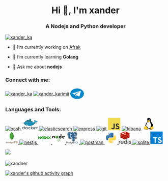 <h1 align="center">Hi 👋, I'm xander</h1>
<h3 align="center">A Nodejs and Python developer</h3>

<p align="left"> <a href="https://twitter.com/xander_ka" target="blank"><img src="https://img.shields.io/twitter/follow/xander_ka?logo=twitter&style=for-the-badge" alt="xander_ka" /></a> </p>

- 🔭 I’m currently working on [Afrak](https://afrak.com)

- 🌱 I’m currently learning **Golang**

- 💬 Ask me about **nodejs**

<h3 align="left">Connect with me:</h3>
<p align="left">
<a href="https://twitter.com/xander_ka" target="blank"><img align="center" src="https://raw.githubusercontent.com/rahuldkjain/github-profile-readme-generator/master/src/images/icons/Social/twitter.svg" alt="xander_ka" height="30" width="40" /></a>
<a href="https://instagram.com/xander_karimii" target="blank"><img align="center" src="https://raw.githubusercontent.com/rahuldkjain/github-profile-readme-generator/master/src/images/icons/Social/instagram.svg" alt="xander_karimii" height="30" width="40" /></a>
<a href="https://t.me/xander_karimi" target="_blank"><img align="center" src="https://raw.githubusercontent.com/Behzad-Rabiei/behzad-rabiei/main/images/telegram.svg" alt="" height="33" width="43" /></a>
</p>

<h3 align="left">Languages and Tools:</h3>
<p align="left"> <a href="ttps://www.gnu.org/software/bash/" target="_blank" rel="noreferhrer"> <img src="https://encrypted-tbn0.gstatic.com/images?q=tbn:ANd9GcSG5gUimdP30Rn0gKGIlmLtE_8XAgGhttTOvA&usqp=CAU" alt="bash" width="40" height="40"/> </a>   <a href="https://www.docker.com/" target="_blank" rel="noreferrer"> <img src="https://raw.githubusercontent.com/devicons/devicon/master/icons/docker/docker-original-wordmark.svg" alt="docker" width="50" height="40"/> </a> <a href="https://www.elastic.co" target="_blank" rel="noreferrer"> <img src="https://www.vectorlogo.zone/logos/elastic/elastic-icon.svg" alt="elasticsearch" width="40" height="40"/> </a> <a href="https://expressjs.com" target="_blank" rel="noreferrer"> <img src="https://img.shields.io/badge/express.js-%23404d59.svg?style=flat&logo=express&logoColor=%2361DAFB" alt="express" width="90" height="40"/> </a> <a href="https://git-scm.com/" target="_blank" rel="noreferrer"> <img src="https://www.vectorlogo.zone/logos/git-scm/git-scm-icon.svg" alt="git" width="40" height="40"/> </a> <a href="https://developer.mozilla.org/en-US/docs/Web/JavaScript" target="_blank" rel="noreferrer"> <img src="https://raw.githubusercontent.com/devicons/devicon/master/icons/javascript/javascript-original.svg" alt="javascript" width="40" height="40"/> </a> <a href="https://www.elastic.co/kibana" target="_blank" rel="noreferrer"> <img src="https://www.vectorlogo.zone/logos/elasticco_kibana/elasticco_kibana-icon.svg" alt="kibana" width="40" height="40"/> </a> <a href="https://www.linux.org/" target="_blank" rel="noreferrer"> <img src="https://raw.githubusercontent.com/devicons/devicon/master/icons/linux/linux-original.svg" alt="linux" width="40" height="40"/> </a> <a href="https://www.mongodb.com/" target="_blank" rel="noreferrer"> <img src="https://raw.githubusercontent.com/devicons/devicon/master/icons/mongodb/mongodb-original-wordmark.svg" alt="mongodb" width="40" height="40"/> </a> <a href="https://nestjs.com/" target="_blank" rel="noreferrer"> <img src="https://nestjs.com/logo-small-gradient.76616405.svg" alt="nestjs" width="40" height="40"/> </a> <a href="https://www.nginx.com" target="_blank" rel="noreferrer"> <img src="https://raw.githubusercontent.com/devicons/devicon/master/icons/nginx/nginx-original.svg" alt="nginx" width="40" height="40"/> </a> <a href="https://nodejs.org" target="_blank" rel="noreferrer"> <img src="https://raw.githubusercontent.com/devicons/devicon/master/icons/nodejs/nodejs-original-wordmark.svg" alt="nodejs" width="40" height="40"/> </a>  <a href="https://www.postgresql.org" target="_blank" rel="noreferrer"> <img src="https://raw.githubusercontent.com/devicons/devicon/master/icons/postgresql/postgresql-original-wordmark.svg" alt="postgresql" width="40" height="40"/> </a> <a href="https://postman.com" target="_blank" rel="noreferrer"> <img src="https://www.vectorlogo.zone/logos/getpostman/getpostman-icon.svg" alt="postman" width="40" height="40"/> </a> <a href="https://www.python.org" target="_blank" rel="noreferrer"> <img src="https://raw.githubusercontent.com/devicons/devicon/master/icons/python/python-original.svg" alt="python" width="40" height="40"/> </a>  <a href="https://redis.io" target="_blank" rel="noreferrer"> <img src="https://raw.githubusercontent.com/devicons/devicon/master/icons/redis/redis-original-wordmark.svg" alt="redis" width="40" height="40"/> </a> <a href="https://www.sqlite.org/" target="_blank" rel="noreferrer"> <img src="https://www.vectorlogo.zone/logos/sqlite/sqlite-icon.svg" alt="sqlite" width="40" height="40"/> </a> <a href="https://www.typescriptlang.org/" target="_blank" rel="noreferrer"> <img src="https://raw.githubusercontent.com/devicons/devicon/master/icons/typescript/typescript-original.svg" alt="typescript" width="40" height="40"/> </a> </p>

<p width="50%">
      <img  src = "https://github-readme-stats.vercel.app/api?username=xandner&show_icons=true&theme=merko">
</p>

<p width="50%"><img align="center" src="https://github-readme-stats.vercel.app/api/top-langs?username=xandner&show_icons=true&langs_count=8&theme=merko" alt="xandner" /></p>

[![xander's github activity graph](https://github-readme-activity-graph.vercel.app/graph?username=xandner&theme=github-compact)](https://github.com/xandner/github-readme-activity-graph)
